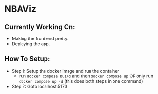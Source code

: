 # NBAViz

## Currently Working On:

- Making the front end pretty.
- Deploying the app.

## How To Setup:
- Step 1: Setup the docker image and run the container
  -  run `docker compose build` and then `docker compose up` OR only run `docker compose up -d` (this does both steps in one command)
- Step 2: Goto localhost:5173

